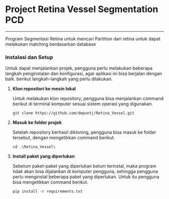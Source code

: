 # Project Retina Vessel Segmentation PCD

---

Program Segmentasi Retina untuk mencari Partition dari retina untuk dapat melakukan matching berdasarkan database

### Instalasi dan Setup

Untuk dapat menjalankan projek, pengguna perlu melakukan beberapa langkah penginstalan dan konfigurasi, agar aplikasi ini bisa berjalan dengan baik. berikut langkah-langkah yang perlu dilakukan.

1. **Klon repositori ke mesin lokal**

   Untuk melakukan klon repository, pengguna bisa menjalankan command berikut di terminal komputer sesuai sistem operasi yang digunakan.

   ```
   git clone https://github.com/depuntj/Retina_Vessel.git
   ```

2. **Masuk ke folder projek**

   Setelah repository berhasil dikloning, pengguna bisa masuk ke folder tersebut, dengan mengetikkan command berikut.

   ```
   cd .\Retina_Vessel\
   ```

3. **Install paket yang diperlukan**

   Sebelum paket-paket yang diperlukan belum terinstal, maka program tidak akan bisa dijalankan di komputer pengguna, sehingga pengguna perlu menginstal beberapa paket yang diperlukan. Untuk itu pengguna bisa mengetikkan command berikut.

   ```
   pip install -r requirements.txt
   ```
